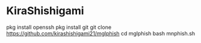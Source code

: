 # KiraShishigami
pkg install openssh
pkg install git
git clone https://github.com/kirashishigami21/mglphish
cd mglphish
bash mnphish.sh
